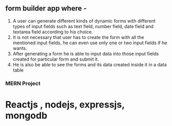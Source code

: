 ## form builder app where -
1. A user can generate different kinds of dynamic forms with different
types of input fields such as text field, number field, date field and
textarea field according to his choice.
2. It is not necessary that user has to create the form with all the
mentioned input fields, he can even use only one or two input fields if
he wants.
3. After generating a form he  is able to input data into those
input fields created for particular form and submit it.
4. He is also be able to see the forms and its data created inside
it in a data table

### MERN Project
# Reactjs , nodejs, expressjs, mongodb